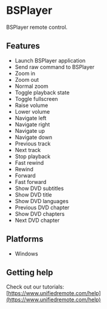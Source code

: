 # BSPlayer
BSPlayer remote control.

## Features
*  Launch BSPlayer application
*  Send raw command to BSPlayer
*  Zoom in
*  Zoom out
*  Normal zoom
*  Toggle playback state
*  Toggle fullscreen
*  Raise volume
*  Lower volume
*  Navigate left
*  Navigate right
*  Navigate up
*  Navigate down
*  Previous track
*  Next track
*  Stop playback
*  Fast rewind
*  Rewind
*  Forward
*  Fast forward
*  Show DVD subtitles
*  Show DVD title
*  Show DVD languages
*  Previous DVD chapter
*  Show DVD chapters
*  Next DVD chapter

## Platforms
* Windows

## Getting help
Check out our tutorials: <br>
[https://www.unifiedremote.com/help](https://www.unifiedremote.com/help)
